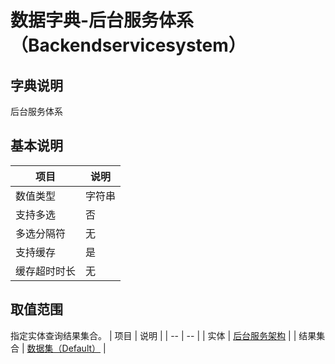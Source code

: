 # 数据字典-后台服务体系（Backendservicesystem）
## 字典说明
后台服务体系

## 基本说明
| 项目 | 说明 |
| -- | -- |
| 数值类型 | 字符串 |
| 支持多选 | 否 |
| 多选分隔符 | 无 |
| 支持缓存 | 是 |
| 缓存超时时长 | 无 |

## 取值范围
指定实体查询结果集合。
| 项目 | 说明 |
| -- | -- |
| 实体 | [后台服务架构](../module/ibizsysmodel/PSSysSFPub) |
| 结果集合 | [数据集（Default）]() |

